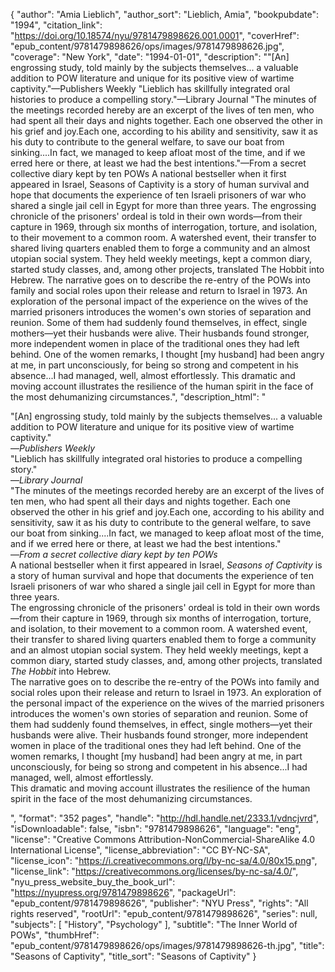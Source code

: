 {
  "author": "Amia Lieblich",
  "author_sort": "Lieblich, Amia",
  "bookpubdate": "1994",
  "citation_link": "https://doi.org/10.18574/nyu/9781479898626.001.0001",
  "coverHref": "epub_content/9781479898626/ops/images/9781479898626.jpg",
  "coverage": "New York",
  "date": "1994-01-01",
  "description": "\"[An] engrossing study, told mainly by the subjects themselves... a valuable addition to POW literature and unique for its positive view of wartime captivity.\"—Publishers Weekly \"Lieblich has skillfully integrated oral histories to produce a compelling story.\"—Library Journal \"The minutes of the meetings recorded hereby are an excerpt of the lives of ten men, who had spent all their days and nights together.  Each one observed the other in his grief and joy.Each one, according to his ability and sensitivity, saw it as his duty to contribute to the general welfare, to save our boat from sinking....In fact, we managed to keep afloat most of the time, and if we erred here or there, at least we had the best intentions.\"—From a secret collective diary kept by ten POWs A national bestseller when it first appeared in Israel, Seasons of Captivity is a story of human survival and hope that documents the experience of ten Israeli prisoners of war who shared a single jail cell in Egypt for more than three years. The engrossing chronicle of the prisoners' ordeal is told in their own words—from their capture in 1969, through six months of interrogation, torture, and isolation, to their movement to a common room. A watershed event, their transfer to shared living quarters enabled them to forge a community and an almost utopian social system. They held weekly meetings, kept a common diary, started study classes, and, among other projects, translated The Hobbit into Hebrew. The narrative goes on to describe the re-entry of the POWs into family and social roles upon their release and return to Israel in 1973. An exploration of the personal impact of the experience on the wives of the married prisoners introduces the women's own stories of separation and reunion. Some of them had suddenly found themselves, in effect, single mothers—yet their husbands were alive. Their husbands found stronger, more independent women in place of the traditional ones they had left behind. One of the women remarks, I thought [my husband] had been angry at me, in part unconsciously, for being so strong and competent in his absence...I had managed, well, almost effortlessly. This dramatic and moving account illustrates the resilience of the human spirit in the face of the most dehumanizing circumstances.",
  "description_html": "<p>\"[An] engrossing study, told mainly by the subjects themselves... a valuable addition to POW literature and unique for its positive view of wartime captivity.\"<br>—<i>Publishers Weekly</i><br> \"Lieblich has skillfully integrated oral histories to produce a compelling story.\"<br>—<i>Library Journal</i><br> \"The minutes of the meetings recorded hereby are an excerpt of the lives of ten men, who had spent all their days and nights together.  Each one observed the other in his grief and joy.Each one, according to his ability and sensitivity, saw it as his duty to contribute to the general welfare, to save our boat from sinking....In fact, we managed to keep afloat most of the time, and if we erred here or there, at least we had the best intentions.\"<br>—<i>From a secret collective diary kept by ten POWs</i><br> A national bestseller when it first appeared in Israel, <i>Seasons of Captivity</i> is a story of human survival and hope that documents the experience of ten Israeli prisoners of war who shared a single jail cell in Egypt for more than three years.<br> The engrossing chronicle of the prisoners' ordeal is told in their own words—from their capture in 1969, through six months of interrogation, torture, and isolation, to their movement to a common room. A watershed event, their transfer to shared living quarters enabled them to forge a community and an almost utopian social system. They held weekly meetings, kept a common diary, started study classes, and, among other projects, translated <i>The Hobbit</i> into Hebrew.<br> The narrative goes on to describe the re-entry of the POWs into family and social roles upon their release and return to Israel in 1973. An exploration of the personal impact of the experience on the wives of the married prisoners introduces the women's own stories of separation and reunion. Some of them had suddenly found themselves, in effect, single mothers—yet their husbands were alive. Their husbands found stronger, more independent women in place of the traditional ones they had left behind. One of the women remarks, I thought [my husband] had been angry at me, in part unconsciously, for being so strong and competent in his absence...I had managed, well, almost effortlessly.<br> This dramatic and moving account illustrates the resilience of the human spirit in the face of the most dehumanizing circumstances.</p>",
  "format": "352 pages",
  "handle": "http://hdl.handle.net/2333.1/vdncjvrd",
  "isDownloadable": false,
  "isbn": "9781479898626",
  "language": "eng",
  "license": "Creative Commons Attribution-NonCommercial-ShareAlike 4.0 International License",
  "license_abbreviation": "CC BY-NC-SA",
  "license_icon": "https://i.creativecommons.org/l/by-nc-sa/4.0/80x15.png",
  "license_link": "https://creativecommons.org/licenses/by-nc-sa/4.0/",
  "nyu_press_website_buy_the_book_url": "https://nyupress.org/9781479898626",
  "packageUrl": "epub_content/9781479898626",
  "publisher": "NYU Press",
  "rights": "All rights reserved",
  "rootUrl": "epub_content/9781479898626",
  "series": null,
  "subjects": [
    "History",
    "Psychology"
  ],
  "subtitle": "The Inner World of POWs",
  "thumbHref": "epub_content/9781479898626/ops/images/9781479898626-th.jpg",
  "title": "Seasons of Captivity",
  "title_sort": "Seasons of Captivity"
}
